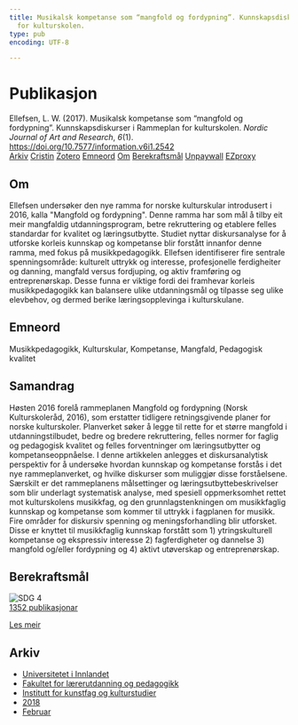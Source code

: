 ```yaml
---
title: Musikalsk kompetanse som “mangfold og fordypning”. Kunnskapsdiskurser i Rammeplan
  for kulturskolen.
type: pub
encoding: UTF-8

---
```

<h1>Publikasjon</h1>
<article id="csl-bib-container-LX7EB6VL" class="csl-bib-container">
  <div class="csl-bib-body"> <div class="csl-entry">Ellefsen, L. W. (2017). Musikalsk kompetanse som “mangfold og fordypning”. Kunnskapsdiskurser i Rammeplan for kulturskolen. <i>Nordic Journal of Art and Research</i>, <i>6</i>(1). <a href="https://doi.org/10.7577/information.v6i1.2542">https://doi.org/10.7577/information.v6i1.2542</a></div> </div>
  <div class="csl-bib-buttons">
    <a href="#taxonomy-article-LX7EB6VL" alt="archive" class="csl-bib-button">Arkiv</a>
    <a href="https://app.cristin.no/results/show.jsf?id=1563543" alt="Cristin" class="csl-bib-button">Cristin</a>
    <a href="http://zotero.org/groups/5881554/items/LX7EB6VL" alt="Zotero" class="csl-bib-button">Zotero</a>
    <a href="#keywords-article-LX7EB6VL" alt="keywords" class="csl-bib-button">Emneord</a>
    <a href="#about-article-LX7EB6VL" alt="about_pub" class="csl-bib-button">Om</a>
    <a href="#sdg-article-LX7EB6VL" alt="sdg" class="csl-bib-button">Berekraftsmål</a>
    <a href="https://journals.hioa.no/index.php/information/article/download/2542/2464" alt="Unpaywall" class="csl-bib-button">Unpaywall</a>
    <a href="https://journals.hioa.no/index.php/information/article/download/2542/2464" alt="EZproxy" class="csl-bib-button">EZproxy</a>
  </div>
  <div id="csl-bib-meta-container-LX7EB6VL"></div>
</article>
<div id="csl-bib-meta-LX7EB6VL" class="csl-bib-meta">
  <article id="about-article-LX7EB6VL" class="about_pub-article">
    <h1>Om</h1>
    Ellefsen undersøker den nye ramma for norske kulturskular introdusert i 2016, kalla "Mangfold og fordypning". Denne ramma har som mål å tilby eit meir mangfaldig utdanningsprogram, betre rekruttering og etablere felles standardar for kvalitet og læringsutbytte. Studiet nyttar diskursanalyse for å utforske korleis kunnskap og kompetanse blir forstått innanfor denne ramma, med fokus på musikkpedagogikk. Ellefsen identifiserer fire sentrale spenningsområde: kulturelt uttrykk og interesse, profesjonelle ferdigheiter og danning, mangfald versus fordjuping, og aktiv framføring og entreprenørskap. Desse funna er viktige fordi dei framhevar korleis musikkpedagogikk kan balansere ulike utdanningsmål og tilpasse seg ulike elevbehov, og dermed berike læringsopplevinga i kulturskulane.
  </article>
  <article id="keywords-article-LX7EB6VL" class="keywords-article">
    <h1>Emneord</h1>
    Musikkpedagogikk, Kulturskular, Kompetanse, Mangfald, Pedagogisk kvalitet
  </article>
  <article id="abstract-article-LX7EB6VL" class="abstract-article">
    <h1>Samandrag</h1>
    Høsten 2016 forelå rammeplanen Mangfold og fordypning (Norsk Kulturskoleråd, 2016), som erstatter tidligere retningsgivende planer for norske kulturskoler. Planverket søker å legge til rette for et større mangfold i utdanningstilbudet, bedre og bredere rekruttering, felles normer for faglig og pedagogisk kvalitet og felles forventninger om læringsutbytter og kompetanseoppnåelse. I denne artikkelen anlegges et diskursanalytisk perspektiv for å undersøke hvordan kunnskap og kompetanse forstås i det nye rammeplanverket, og hvilke diskurser som muliggjør disse forståelsene. Særskilt er det rammeplanens målsettinger og læringsutbyttebeskrivelser som blir underlagt systematisk analyse, med spesiell oppmerksomhet rettet mot kulturskolens musikkfag, og den grunnlagstenkningen om musikkfaglig kunnskap og kompetanse som kommer til uttrykk i fagplanen for musikk. Fire områder for diskursiv spenning og meningsforhandling blir utforsket. Disse er knyttet til musikkfaglig kunnskap forstått som 1) ytringskulturell kompetanse og ekspressiv interesse 2) fagferdigheter og dannelse 3) mangfold og/eller fordypning og 4) aktivt utøverskap og entreprenørskap.
  </article>
  <article id="sdg-article-LX7EB6VL" class="sdg-article">
    <h1>Berekraftsmål</h1>
    <div class="sdg-container"><div id="sdg4" class="sdg">
        <img src="{{< params subfolder >}}images/sdg/sdg04_nn.png" class="image" alt="SDG 4">
        <div class="sdg-overlay">
          <a href="/nn/archive/?key=?sdg=4#archive" class="sdg-publication-count"><span>1352</span> publikasjonar</a>
          <p><a href="https://fn.no/om-fn/fns-baerekraftsmaal/god-utdanning?lang=nno-NO" class="sdg-read-more">Les meir</a></p>
        </div>
      </div></div>
  </article>
  <article id="taxonomy-article-LX7EB6VL" class="taxonomy-article">
    <h1>Arkiv</h1>
    <ul>
      <li>
        <a href="/nn/archive/?key=3DCRN523">Universitetet i Innlandet</a>
      </li>
      <li>
        <a href="/nn/archive/?key=WYNZA47F">Fakultet for lærerutdanning og pedagogikk</a>
      </li>
      <li>
        <a href="/nn/archive/?key=VBB2T4VJ">Institutt for kunstfag og kulturstudier</a>
      </li>
      <li>
        <a href="/nn/archive/?key=83ZSF7H3">2018</a>
      </li>
      <li>
        <a href="/nn/archive/?key=8V5WE55I">Februar</a>
      </li>
    </ul>
  </article>
</div>
